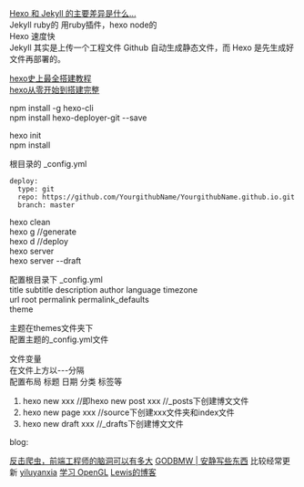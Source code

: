 [Hexo 和 Jekyll 的主要差异是什么...](https://www.v2ex.com/t/196026)  
Jekyll ruby的 用ruby插件，hexo node的  
Hexo 速度快  
Jekyll 其实是上传一个工程文件 Github 自动生成静态文件，而 Hexo 是先生成好文件再部署的。  

[hexo史上最全搭建教程](https://blog.csdn.net/sinat_37781304/article/details/82729029)  
[hexo从零开始到搭建完整](http://visugar.com/2017/05/04/20170504SetUpHexoBlog/)
  
  
npm install -g hexo-cli  
npm install hexo-deployer-git --save

hexo init  
npm install

根目录的 _config.yml
```
deploy:
  type: git
  repo: https://github.com/YourgithubName/YourgithubName.github.io.git
  branch: master
```

hexo clean  
hexo g //generate  
hexo d //deploy  
hexo server  
hexo server --draft  

配置根目录下 _config.yml  
title subtitle description author language timezone  
url root permalink permalink_defaults  
theme

主题在themes文件夹下  
配置主题的_config.yml文件  

文件变量  
在文件上方以---分隔  
配置布局 标题 日期 分类 标签等

1. hexo new xxx //即hexo new post xxx //_posts下创建博文文件
2. hexo new page xxx //source下创建xxx文件夹和index文件
3. hexo new draft xxx //_drafts下创建博文文件

blog:

[反击爬虫，前端工程师的脑洞可以有多大](http://litten.me/2017/07/09/prevent-spiders/)
[GODBMW | 安静写些东西](https://godbmw.com) 比较经常更新
[yiluyanxia](https://yiluyanxia.site)
[学习 OpenGL](https://sh.alynx.xyz/posts/Learn-OpenGL-1/)
[Lewis的博客](http://lewis.suclub.cn)
